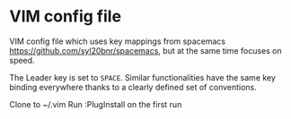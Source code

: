 # VIM config file

VIM config file which uses key mappings from spacemacs https://github.com/syl20bnr/spacemacs, but at the same time focuses on speed.

The Leader key is set to `SPACE`. Similar functionalities have the same key binding everywhere thanks to a clearly defined set of conventions.

Clone to ~/.vim
Run :PlugInstall on the first run
